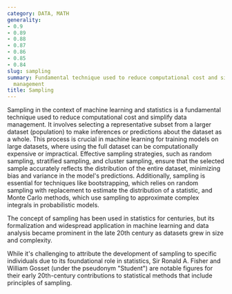 ```yaml
---
category: DATA, MATH
generality:
- 0.9
- 0.89
- 0.88
- 0.87
- 0.86
- 0.85
- 0.84
slug: sampling
summary: Fundamental technique used to reduce computational cost and simplify data
  management
title: Sampling
---
```


Sampling in the context of machine learning and statistics is a fundamental technique used to reduce computational cost and simplify data management. It involves selecting a representative subset from a larger dataset (population) to make inferences or predictions about the dataset as a whole. This process is crucial in machine learning for training models on large datasets, where using the full dataset can be computationally expensive or impractical. Effective sampling strategies, such as random sampling, stratified sampling, and cluster sampling, ensure that the selected sample accurately reflects the distribution of the entire dataset, minimizing bias and variance in the model's predictions. Additionally, sampling is essential for techniques like bootstrapping, which relies on random sampling with replacement to estimate the distribution of a statistic, and Monte Carlo methods, which use sampling to approximate complex integrals in probabilistic models.

The concept of sampling has been used in statistics for centuries, but its formalization and widespread application in machine learning and data analysis became prominent in the late 20th century as datasets grew in size and complexity.

While it's challenging to attribute the development of sampling to specific individuals due to its foundational role in statistics, Sir Ronald A. Fisher and William Gosset (under the pseudonym "Student") are notable figures for their early 20th-century contributions to statistical methods that include principles of sampling.